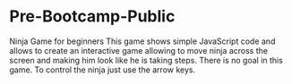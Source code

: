 # Pre-Bootcamp-Public
Ninja Game for beginners
This game shows simple JavaScript code and allows to create an interactive game allowing to move ninja across the screen and making him look like he is taking steps.
There is no goal in this game.
To control the ninja just use the arrow keys.
